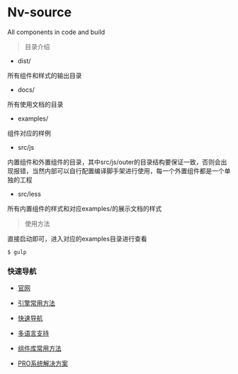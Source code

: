 # Nv-source
All components in code and build

> 目录介绍

+ dist/ 

所有组件和样式的输出目录

+ docs/

所有使用文档的目录

+ examples/

组件对应的样例

+ src/js

内置组件和外置组件的目录，其中src/js/outer的目录结构要保证一致，否则会出现报错，当然内部可以自行配置编译脚手架进行使用，每一个外置组件都是一个单独的工程

+ src/less

所有内置组件的样式和对应examples/的展示文档的样式


> 使用方法

直接启动即可，进入对应的examples目录进行查看

```
$ gulp
```

### 快速导航

+ [官网](http://www.nv-js.com)

+ [引擎常用方法](https://github.com/Nv-js/Nv-engine/blob/master/docs/API.md)

+ [快速导航](https://github.com/Nv-js/Nv-engine/blob/master/docs/quick.md)

+ [多语言支持](https://github.com/Nv-js/Nv-engine/blob/master/docs/language.md)

+ [组件库常用方法](https://github.com/Nv-js/Nv-source)

+ [PRO系统解决方案](https://github.com/Nv-js/Nv-pro)





